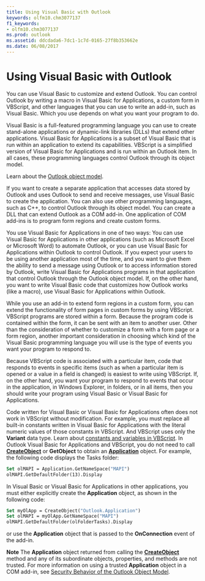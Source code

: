 ```yaml
---
title: Using Visual Basic with Outlook
keywords: olfm10.chm3077137
f1_keywords:
- olfm10.chm3077137
ms.prod: outlook
ms.assetid: ddcdada6-7dc1-1c7d-0165-27f8b353662e
ms.date: 06/08/2017
---
```



# Using Visual Basic with Outlook

You can use Visual Basic to customize and extend Outlook. You can control Outlook by writing a macro in Visual Basic for Applications, a custom form in VBScript, and other languages that you can use to write an add-in, such as Visual Basic. Which you use depends on what you want your program to do.

Visual Basic is a full-featured programming language you can use to create stand-alone applications or dynamic-link libraries (DLLs) that extend other applications. Visual Basic for Applications is a subset of Visual Basic that is run within an application to extend its capabilities. VBScript is a simplified version of Visual Basic for Applications and is run within an Outlook item. In all cases, these programming languages control Outlook through its object model.

Learn about the  [Outlook object model](about-the-object-environment.md).

If you want to create a separate application that accesses data stored by Outlook and uses Outlook to send and receive messages, use Visual Basic to create the application. You can also use other programming languages, such as C++, to control Outlook through its object model. You can create a DLL that can extend Outlook as a COM add-in. One application of COM add-ins is to program form regions and create custom forms. 

You use Visual Basic for Applications in one of two ways: You can use Visual Basic for Applications in other applications (such as Microsoft Excel or Microsoft Word) to automate Outlook, or you can use Visual Basic for Applications within Outlook to control Outlook. If you expect your users to be using another application most of the time, and you want to give them the ability to send a message using Outlook or to access information stored by Outlook, write Visual Basic for Applications programs in that application that control Outlook through the Outlook object model. If, on the other hand, you want to write Visual Basic code that customizes how Outlook works (like a macro), use Visual Basic for Applications within Outlook.

While you use an add-in to extend form regions in a custom form, you can extend the functionality of form pages in custom forms by using VBScript. VBScript programs are stored within a form. Because the program code is contained within the form, it can be sent with an item to another user. Other than the consideration of whether to customize a form with a form page or a form region, another important consideration in choosing which kind of the Visual Basic programming language you will use is the type of events you want your program to respond to. 

Because VBScript code is associated with a particular item, code that responds to events in specific items (such as when a particular item is opened or a value in a field is changed) is easiest to write using VBScript. If, on the other hand, you want your program to respond to events that occur in the application, in Windows Explorer, in folders, or in all items, then you should write your program using Visual Basic or Visual Basic for Applications.

Code written for Visual Basic or Visual Basic for Applications often does not work in VBScript without modification. For example, you must replace all built-in constants written in Visual Basic for Applications with the literal numeric values of those constants in VBScript. And VBScript uses only the  **Variant** data type.
Learn about  [constants and variables in VBScript](constants-and-variables-in-vbscript.md).
In Outlook Visual Basic for Applications and VBScript, you do not need to call  **[CreateObject](application-createobject-method-outlook.md)** or **GetObject** to obtain an **[Application](application-object-outlook.md)** object. For example, the following code displays the Tasks folder:



```vb
Set olMAPI = Application.GetNameSpace("MAPI") 
olMAPI.GetDefaultFolder(13).Display
```

In Visual Basic or Visual Basic for Applications in other applications, you must either explicitly create the  **Application** object, as shown in the following code:



```vb
Set myOlApp = CreateObject("Outlook.Application") 
Set olMAPI = myOlApp.GetNameSpace("MAPI") 
olMAPI.GetDefaultFolder(olFolderTasks).Display
```

or use the  **Application** object that is passed to the **OnConnection** event of the add-in.

 **Note**  The  **Application** object returned from calling the **[CreateObject](application-createobject-method-outlook.md)** method and any of its subordinate objects, properties, and methods are not trusted. For more information on using a trusted **Application** object in a COM add-in, see [Security Behavior of the Outlook Object Model](security-behavior-of-the-outlook-object-model.md).


